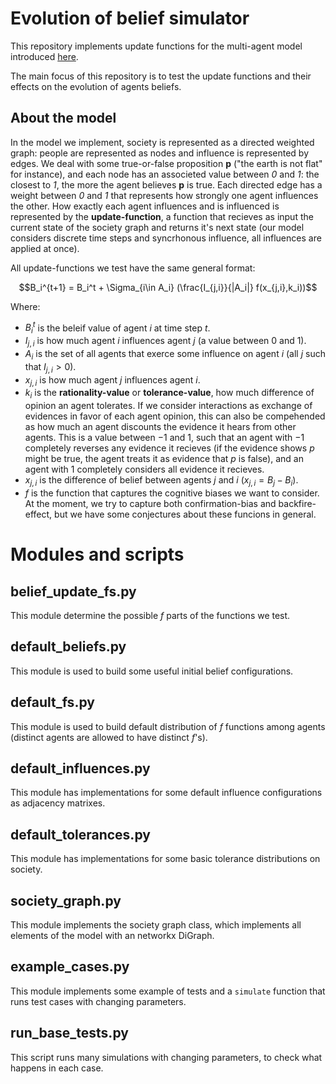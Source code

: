 # Evolution of belief simulator

This repository implements update functions for the multi-agent model introduced [here](https://link.springer.com/chapter/10.1007/978-3-030-78089-0_2).

The main focus of this repository is to test the update functions and their effects on the evolution of agents beliefs.

## About the model
In the model we implement, society is represented as a directed weighted graph: people are represented as nodes and influence is represented by edges. We deal with some true-or-false proposition **p** ("the earth is not flat" for instance), and each node has an associeted value between *0* and *1*: the closest to *1*, the more the agent believes **p** is true. Each directed edge has a weight between *0* and *1* that represents how strongly one agent influences the other. How exactly each agent influences and is influenced is represented by the **update-function**, a function that recieves as input the current state of the society graph and returns it's next state (our model considers discrete time steps and syncrhonous influence, all influences are applied at once).

All update-functions we test have the same general format:


$$B_i^{t+1} = B_i^t + \Sigma_{i\in A_i} (\frac{I_{j,i}}{|A_i|} f(x_{j,i},k_i))$$

Where:

- $B_i^t$ is the beleif value of agent $i$ at time step $t$.
- $I_{j,i}$ is how much agent $i$ influences agent $j$ (a value between 0 and 1).
- $A_i$ is the set of all agents that exerce some influence on agent $i$ (all $j$ such that $I_{j,i} > 0$).
- $x_{j,i}$ is how much agent $j$ influences agent $i$.
- $k_i$ is the **rationality-value** or **tolerance-value**, how much difference of opinion an agent tolerates. If we consider interactions as exchange of evidences in favor of each agent opinion, this can also be compehended as how much an agent discounts the evidence it hears from other agents. This is a value between $-1$ and $1$, such that an agent with $-1$ completely reverses any evidence it recieves (if the evidence shows $p$ might be true, the agent treats it as evidence that $p$ is false), and an agent with $1$ completely considers all evidence it recieves.
- $x_{j,i}$ is the difference of belief between agents $j$ and $i$ ($x_{j,i} = B_j - B_i$).
- $f$ is the function that captures the cognitive biases we want to consider. At the moment, we try to capture both confirmation-bias and backfire-effect, but we have some conjectures about these funcions in general.

# Modules and scripts

## belief_update_fs.py
This module determine the possible $f$ parts of the functions we test.

## default_beliefs.py
This module is used to build some useful initial belief configurations.

## default_fs.py
This module is used to build default distribution of $f$ functions among agents (distinct agents are allowed to have distinct $f$'s).

## default_influences.py
This module has implementations for some default influence configurations as adjacency matrixes.

## default_tolerances.py
This module has implementations for some basic tolerance distributions on society.

## society_graph.py
This module implements the society graph class, which implements all elements of the model with an networkx DiGraph.

## example_cases.py
This module implements some example of tests and a `simulate` function that runs test cases with changing parameters.

## run_base_tests.py
This script runs many simulations with changing parameters, to check what happens in each case.